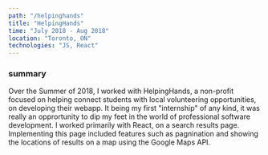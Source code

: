 ```yaml
---
path: "/helpinghands"
title: "HelpingHands"
time: "July 2018 - Aug 2018"
location: "Toronto, ON"
technologies: "JS, React"
---
```


### summary

Over the Summer of 2018, I worked with HelpingHands, a non-profit focused on helping connect students with local volunteering opportunities, on developing their webapp. It being my first "internship" of any kind, it was really an opprortunity to dip my feet in the world of professional software development. I worked primarily with React, on a search results page. Implementing this page included features such as pagnination and showing the locations of results on a map using the Google Maps API.
